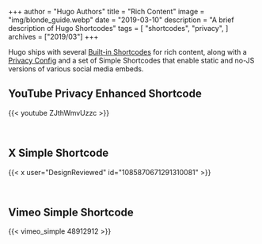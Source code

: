 +++
author = "Hugo Authors"
title = "Rich Content"
image = "img/blonde_guide.webp"
date = "2019-03-10"
description = "A brief description of Hugo Shortcodes"
tags = [
    "shortcodes",
    "privacy",
]
archives = ["2019/03"]
+++

Hugo ships with several [Built-in Shortcodes](https://gohugo.io/content-management/shortcodes/#use-hugo-s-built-in-shortcodes) for rich content, along with a [Privacy Config](https://gohugo.io/about/hugo-and-gdpr/) and a set of Simple Shortcodes that enable static and no-JS versions of various social media embeds.
<!--more-->

## YouTube Privacy Enhanced Shortcode

{{< youtube ZJthWmvUzzc >}}

<br>

## X Simple Shortcode

{{< x user="DesignReviewed" id="1085870671291310081" >}}

<br>

## Vimeo Simple Shortcode

{{< vimeo_simple 48912912 >}}
